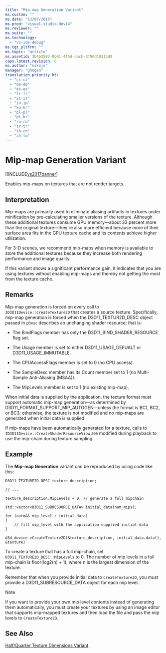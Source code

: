 ```yaml
---
title: "Mip-map Generation Variant"
ms.custom: ""
ms.date: "12/07/2016"
ms.prod: "visual-studio-dev14"
ms.reviewer: ""
ms.suite: ""
ms.technology: 
  - "vs-ide-debug"
ms.tgt_pltfrm: ""
ms.topic: "article"
ms.assetid: 3b4b3583-0b01-4f5d-aacb-3f96d19111d9
caps.latest.revision: 6
ms.author: "mikejo"
manager: "ghogen"
translation.priority.ht: 
  - "cs-cz"
  - "de-de"
  - "es-es"
  - "fr-fr"
  - "it-it"
  - "ja-jp"
  - "ko-kr"
  - "pl-pl"
  - "pt-br"
  - "ru-ru"
  - "tr-tr"
  - "zh-cn"
  - "zh-tw"
---
```

# Mip-map Generation Variant
[!INCLUDE[vs2017banner](../code-quality/includes/vs2017banner.md)]

Enables mip-maps on textures that are not render targets.  
  
## Interpretation  
 Mip-maps are primarily used to eliminate aliasing artifacts in textures under minification by pre-calculating smaller versions of the texture. Although these additional textures consume GPU memory—about 33 percent more than the original texture—they're also more efficient because more of their surface area fits in the GPU texture cache and its contents achieve higher utilization.  
  
 For 3-D scenes, we recommend mip-maps when memory is available to store the additional textures because they increase both rendering performance and image quality.  
  
 If this variant shows a significant performance gain, it indicates that you are using textures without enabling mip-maps and thereby not getting the most from the texture cache.  
  
## Remarks  
 Mip-map generation is forced on every call to `ID3D11Device::CreateTexture2D` that creates a source texture. Specifically, mip-map generation is forced when the D3D11_TEXTUR2D_DESC object passed in `pDesc` describes an unchanging shader resource; that is:  
  
-   The BindFlags member has only the D3D11_BIND_SHADER_RESOURCE flag set.  
  
-   The Usage member is set to either D3D11_USAGE_DEFUALT or D3D11_USAGE_IMMUTABLE.  
  
-   The CPUAccessFlags member is set to 0 (no CPU access).  
  
-   The SampleDesc member has its Count member set to 1 (no Multi-Sample Anti-Aliasing (MSAA)).  
  
-   The MipLevels member is set to 1 (no existing mip-map).  
  
 When initial data is supplied by the application, the texture format must support automatic mip-map generation—as determined by D3D11_FORMAT_SUPPORT_MIP_AUTOGEN—unless the format is BC1, BC2, or BC3; otherwise, the texture is not modified and no mip-maps are generated when initial data is supplied.  
  
 If mip-maps have been automatically generated for a texture, calls to `ID3D11Device::CreateShaderResourceView` are modified during playback to use the mip-chain during texture sampling.  
  
## Example  
 The **Mip-map Generation** variant can be reproduced by using code like this:  
  
```  
D3D11_TEXTURE2D_DESC texture_description;  
  
// ...  
  
texture_description.MipLevels = 0; // generate a full mipchain  
  
std::vector<D3D11_SUBRESOURCE_DATA> initial_data(num_mips);  
  
for (auto&& mip_level : initial_data)  
{  
    // fill mip_level with the application-supplied initial data  
}  
  
d3d_device->CreateTexture2D(&texture_description, initial_data.data(), &texture)  
```  
  
 To create a texture that has a full mip-chain, set `D3D11_TEXTURE2D_DESC::MipLevels` to 0. The number of mip levels in a full mip-chain is floor(log2(n) + 1), where n is the largest dimension of the texture.  
  
 Remember that when you provide initial data to `CreateTexture2D`, you must provide a D3D11_SUBRESOURCE_DATA object for each mip level.  
  
> [!NOTE]
>  If you want to provide your own mip level contents instead of generating them automatically, you must create your textures by using an image editor that supports mip-mapped textures and then load the file and pass the mip levels to `CreateTexture2D`.  
  
## See Also  
 [Half/Quarter Texture Dimensions Variant](../debugger/half-quarter-texture-dimensions-variant.md)